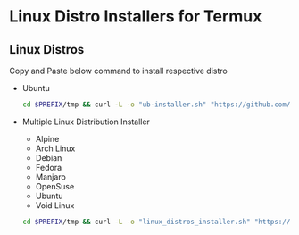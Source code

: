 # Linux Distro Installers for Termux

## Linux Distros

Copy and Paste below command to install respective distro

- Ubuntu
  ```bash
  cd $PREFIX/tmp && curl -L -o "ub-installer.sh" "https://github.com/dmdhrumilmistry/TermuxScripts/blob/main/Installation/linux_distros/ubuntu.sh?raw=True" && bash ub-installer.sh && rm ub-installer.sh && cd $HOME
  ```

- Multiple Linux Distribution Installer
  - Alpine 
  - Arch Linux
  - Debian
  - Fedora
  - Manjaro
  - OpenSuse
  - Ubuntu
  - Void Linux
  ```bash
  cd $PREFIX/tmp && curl -L -o "linux_distros_installer.sh" "https://github.com/dmdhrumilmistry/TermuxScripts/blob/main/Installation/linux_distros/linux_distros.sh?raw=True" && bash linux_distros_installer.sh && rm linux_distros_installer.sh && cd $HOME
  ```
